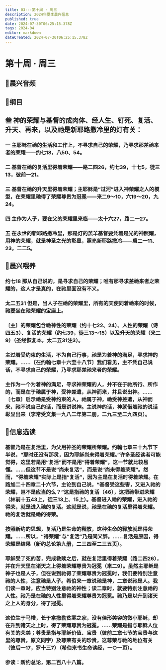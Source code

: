 ```yaml
---
title: 03---第十周 · 周三
description: 2024年夏季晨兴信息
published: true
date: 2024-07-30T06:25:15.378Z
tags: 2024-04
editor: markdown
dateCreated: 2024-07-30T06:25:15.378Z
---
```


# 第十周 · 周三
## 🎵晨兴音频

## 📖纲目

## **叁**    **神的荣耀与基督的成肉体、经人生、钉死、复活、升天、再来，以及祂是新耶路撒冷里的灯有关：**

### 一    主耶稣在祂的生活和工作上，不寻求自己的荣耀，乃寻求那差祂来者的荣耀——约七18，八50、54。

### 二    基督在祂的复活里得着荣耀——路二四26，约七39，十七5，徒三13，彼前一21。

### 三    基督在祂的升天里得着荣耀；主耶稣是“过河”进入神荣耀之人的模型，在荣耀里祂得了荣耀尊贵为冠冕——来二9～10，六19～20，九24。

### 四    主作为人子，要在父的荣耀里来临——太十六27，路二一27。

### 五    在永世的新耶路撒冷里，那是灯的羔羊基督要凭着是光的神照耀，用神的荣耀，就是神圣之光的彰显，照亮新耶路撒冷——启二一11、23，二二5。

## 📖晨兴喂养

### 约七18    那从自己说的，是寻求自己的荣耀；唯有那寻求差祂来者之荣耀的，这人才是真的，在祂里面没有不义。

### 太二五31    但是，当人子在祂的荣耀里，所有的天使同着祂来的时候，祂要坐在祂荣耀的宝座上。

### 〔主〕的荣耀包含祂神性的荣耀（约十七22、24）、人性的荣耀（诗四五3）、复活的荣耀（约七39，徒三13～15）以及升天的荣耀（来二9）（圣经恢复本，太二五31注3）。

### 主过着受约束的生活，不为自己行事，祂是为着神的满足，寻求神的荣耀。……〔在约翰七章十六至十八节〕我们看见，主不凭自己说话，不寻求自己的荣耀，乃寻求那差祂来者的荣耀。

### 主作为一个为着神的满足，寻求神荣耀的人，并不在于祂所行、所作的，而是在于祂属于神，受神差遣，从神而来，并且说出神。……〔七章〕启示祂是受神约束的人，祂属于神，祂受神差遣，从神而来，祂不说自己的话，而是讲说神。主说神的话，神就借着祂的说话彰显出来（李常受文集一九八二年第二册，二九三至二九四页）。

## 📖信息选读

### 基督乃是在复活里，为父用神圣的荣耀所荣耀。约翰七章三十九节下半说，“那时还没有那灵，因为耶稣尚未得着荣耀。”许多圣经读者可能觉得，这里若是用“复活”而不是用“得着荣耀”，这一节就比较易懂。……但这节不是说“尚未复活”，而是说“尚未得着荣耀”。然而，“得着荣耀”实际上是指“复活”，因为主是在复活时得着荣耀。在路加二十四章二十六节，主论到自己说，“基督受这些害，又进入祂的荣耀，岂不是应当的么？”这是指祂的复活（46），这把祂带进荣耀（林前十五43上，徒三13上、15上）。基督进入祂的荣耀，进入祂的得荣，就是进入祂的复活。这就是说，祂是在祂的复活里得着荣耀。祂的复活就是祂的得荣。

### 按照新约的思想，复活乃是生命的释放，这种生命的释放就是得荣耀。……所以，“得荣耀”与“复活”乃是同义辞。……复活是原因，得荣耀是结果（新约总论第九册，二三四至二三五页）。

### 耶稣受了死的苦，完成救赎之后，就在复活里得着荣耀（路二四26），并在升天里在诸天之上得着荣耀尊贵为冠冕（来二9）。虽然主耶稣是神子也是人子，但在说到祂得了荣耀尊贵为冠冕时，我们要特别注意祂的人性，注意祂是人子。希伯来一章说祂是神，二章说祂是人。我们读一章时，应当特别注意祂的神性；读二章时，就要特别注意祂的人性。祂乃是在祂的人性里得着荣耀尊贵为冠冕。祂乃是以升到诸天之上人的身分，得了冠冕。

### 这位生于马槽，长于拿撒勒贫寒之家，没有佳形美容的微小耶稣，却在升到诸天之上时，得了荣耀尊贵为冠冕。……荣耀是指与耶稣人位有关的荣美；尊贵是指与耶稣价值、宝贵（彼前二章七节的宝贵与这里的尊贵，原文同字）及尊荣有关的珍贵，这尊荣与祂的地位有关（彼后一17，罗十三7）（希伯来书生命读经，一○一页）。

### 参读：新约总论，第二百八十八篇。
<!-- Google tag (gtag.js) -->
<script async src="https://www.googletagmanager.com/gtag/js?id=G-1P8709Z16T"></script>
<script>
  window.dataLayer = window.dataLayer || [];
  function gtag(){dataLayer.push(arguments);}
  gtag('js', new Date());

  gtag('config', 'G-1P8709Z16T');
</script>
